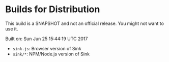 # Builds for Distribution

This build is a SNAPSHOT and not an official release.  You might not want to use it.

Built on: Sun Jun 25 15:44:19 UTC 2017

* `sink.js`: Browser version of Sink
* `sink/*`: NPM/Node.js version of Sink
